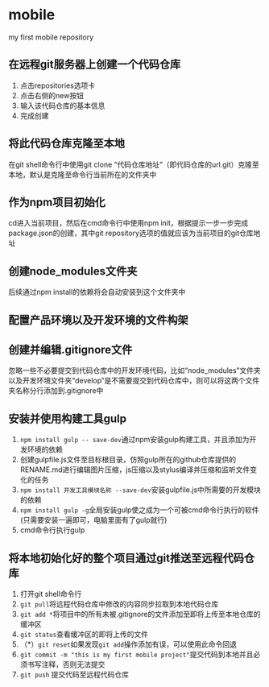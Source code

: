 # mobile
my first mobile repository

## 在远程git服务器上创建一个代码仓库

1. 点击repositories选项卡
2. 点击右侧的new按钮
3. 输入该代码仓库的基本信息
4. 完成创建

## 将此代码仓库克隆至本地

在git shell命令行中使用git clone “代码仓库地址”（即代码仓库的url.git）克隆至本地，默认是克隆至命令行当前所在的文件夹中

## 作为npm项目初始化

cd进入当前项目，然后在cmd命令行中使用npm init，根据提示一步一步完成package.json的创建，其中git repository选项的值就应该为当前项目的git仓库地址

## 创建node_modules文件夹

后续通过npm install的依赖将会自动安装到这个文件夹中

## 配置产品环境以及开发环境的文件构架

## 创建并编辑.gitignore文件

忽略一些不必要提交到代码仓库中的开发环境代码，比如“node_modules”文件夹以及开发环境文件夹“develop”是不需要提交到代码仓库中，则可以将这两个文件夹名称分行添加到.gitignore中

## 安装并使用构建工具gulp

1. `npm install gulp -- save-dev`通过npm安装gulp构建工具，并且添加为开发环境的依赖
2. 创建gulpfile.js文件至目标根目录，仿照gulp所在的github仓库提供的RENAME.md进行编辑图片压缩，js压缩以及stylus编译并压缩和监听文件变化的任务
3. `npm install 开发工具模块名称 --save-dev`安装gulpfile.js中所需要的开发模块的依赖
4. `npm install gulp -g`全局安装gulp使之成为一个可被cmd命令行执行的软件(只需要安装一遍即可，电脑里面有了gulp就行)
5. cmd命令行执行gulp

## 将本地初始化好的整个项目通过git推送至远程代码仓库

1. 打开git shell命令行
2. `git pull`将远程代码仓库中修改的内容同步拉取到本地代码仓库
3. `git add *`将项目中的所有未被.gitignore的文件添加至即将上传至本地仓库的缓冲区
4. `git status`查看缓冲区的即将上传的文件
5. （\*）`git reset`如果发现`git add`操作添加有误，可以使用此命令回退
6. `git commit -m "this is my first mobile project"`提交代码到本地并且必须书写注释，否则无法提交
7. `git push` 提交代码至远程代码仓库
